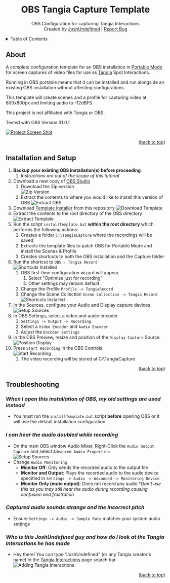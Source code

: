 <a id="readme-top"></a>



<br />
<div align="center">
<h1 align="center">OBS Tangia Capture Template</h3>
<p align="center">
OBS Configuration for capturing Tangia Interactions
<br />
Created by <a href="https://joshundefined.com">JoshUndefined</a>
|
<a href="https://github.com/joshundefined/obs-tangia-capture/issues/new?labels=bug&template=bug-report---.md">Report Bug</a>
</p>
</div>

<details>
  <summary>Table of Contents</summary>
  <ul>
    <li><a href="#about">About</a></li>
    <li><a href="#installation-and-setup">Installation and Setup</a></li>
    <li><a href="#troubleshooting">Troubleshooting</a></li>
  </ul>
</details>



## About

A complete configuration template for an OBS installation in [Portable Mode][obs-portable-url] for screen captures of video files for use as [Tangia][tangia-url] Spot Interactions.

Running in OBS portable means that it can be installed and run alongside an existing OBS installation without affecting configurations.

This template will create scenes and a profile for capturing video at 800x800px and limiting audio to -12dBFS.

This project is not affiliated with Tangia or OBS.

Tested with OBS Version 31.0.1

[![Project Screen Shot][project-screenshot]](https://github.com/joshundefined/obs-tangia-capture)


<p align="right">(<a href="#readme-top">back to top</a>)</p>


## Installation and Setup

1. **Backup your existing OBS installation(s) before proceeding**
    1. *Instructions are out of the scope of this tutorial*
1. Download a new copy of [OBS Studio][obs-url]
    1. Download the Zip version<br />
    ![Zip Version](images/downloadOBSZip.png)
    1. Extract the contents to where you would like to install this version of OBS
    ![Extract OBS](images/extractOBS.png)
1. Download [Template Installer][installer-url] from this repository
    ![Download Template](images/downloadTemplate.png)
1. Extract the contents to the root directory of the OBS directory<br />
    ![Extract Template](images/extractTemplate.png)
1. Run the script `installTemplate.bat` **within the root directory** which performs the following actions:
    1. Creates a folder `C:\TangiaCapture` where the recordings will be saved
    1. Extracts the template files to patch OBS for Portable Mode and install the Scenes & Profile
    1. Creates shortcuts to both the OBS installation and the Capture folder
1. Run the shortcut to `OBS - Tangia Record`<br />
    ![Shortcuts Installed](images/installed.png)
    1. OBS first-time configuration wizard will appear.
        1. Select "Optimize just for recording"
        1. Other settings may remain default
    1. Change the Profile `Profile -> TangiaRecord`
    1. Change the Scene Collection `Scene Collection -> Tangia Record`<br />
    ![Shortcuts Installed](images/OBSProfile.png)
1. In the Sources, configure your Audio and Display capture devices<br />
    ![Setup Sources](images/OBSSetSources.png)
1. In OBS Settings, select a video and audio encoder
    1. `Settings -> Output -> Recording`
    1. Select a `Video Encoder` and `Audio Encoder`
    1. Adjust the `Encoder Settings`
1. In the OBS Preview, resize and position of the `Display Capture` Source<br />
    ![Position Display](images/OBSPreviewArea.png)
1. Press `Start Recording` in the OBS Controls<br />
    ![Start Recording](images/OBSRecord.png)
    1. The video recording will be stored at C:\TangiaCapture


<p align="right">(<a href="#readme-top">back to top</a>)</p>



## Troubleshooting

### *When I open this installation of OBS, my old settings are used instead*
- You must run the `installTemplate.bat` script **before** opening OBS or it will use the default installation configuration

### *I can hear the audio doubled while recording*
- On the main OBS window Audio Mixer, Right-Click the `Audio Output Capture` and select `Advanced Audio Properties`<br />
    ![Setup Sources](images/advancedAudio.png)
- Change `Audio Monitoring` 
    - **Monitor Off**: Only sends the recorded audio to the output file
    - **Monitor and Output**: Plays the recorded audio to the audio device specified in `Settings -> Audio -> Advanced -> Monitoring Device`
    - **Monitor Only (mute output)**: Does not record any audio **Don't use this as you may still hear the audio during recording causing confusion and frustration*

### *Captured audio sounds strange and the incorrect pitch*
- Ensure `Settings -> Audio -> Sample Rate` matches your system audio settings

### *Who is this JoshUndefined guy and how do I look at the Tangia Interactions he has made*
- Hey there! You can type "JoshUndefined" (or any Tangia creator's name) in the [Tangia Interactions][tangia-interactions-url] page search bar 
<br />![Adding Tangia Interactions][tangia-josh-screenshot]



<p align="right">(<a href="#readme-top">back to top</a>)</p>




<!-- Links and images -->
[obs-url]: https://obsproject.com/download
[obs-portable-url]: https://obsproject.com/kb/portable-mode
[tangia-url]: https://www.tangia.co/
[tangia-interactions-url]: https://app.tangia.co/twitch/interactions/create
[installer-url]: dist/OBSTangiaCapture.zip

[project-screenshot]: images/screenshot.png
[tangia-josh-screenshot]: images/tangiajoshscreenshot.png
